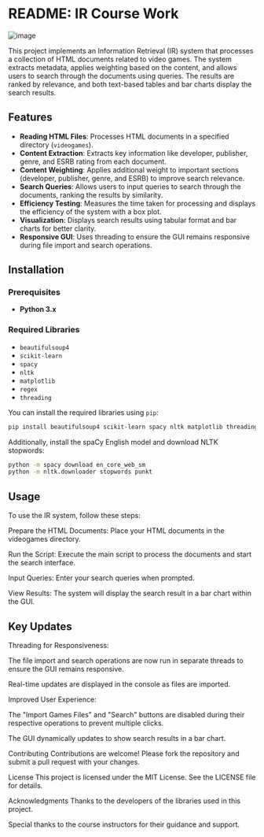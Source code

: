 # README: IR Course Work

![image](https://github.com/user-attachments/assets/7995182e-5d07-4e86-8b60-55390640c9e5)

This project implements an Information Retrieval (IR) system that processes a collection of HTML documents related to video games. The system extracts metadata, applies weighting based on the content, and allows users to search through the documents using queries. The results are ranked by relevance, and both text-based tables and bar charts display the search results.

## Features

- **Reading HTML Files**: Processes HTML documents in a specified directory (`videogames`).
- **Content Extraction**: Extracts key information like developer, publisher, genre, and ESRB rating from each document.
- **Content Weighting**: Applies additional weight to important sections (developer, publisher, genre, and ESRB) to improve search relevance.
- **Search Queries**: Allows users to input queries to search through the documents, ranking the results by similarity.
- **Efficiency Testing**: Measures the time taken for processing and displays the efficiency of the system with a box plot.
- **Visualization**: Displays search results using tabular format and bar charts for better clarity.
- **Responsive GUI**: Uses threading to ensure the GUI remains responsive during file import and search operations.

## Installation

### Prerequisites

- **Python 3.x**

### Required Libraries

- `beautifulsoup4`
- `scikit-learn`
- `spacy`
- `nltk`
- `matplotlib`
- `regex`
- `threading`

You can install the required libraries using `pip`:

```bash
pip install beautifulsoup4 scikit-learn spacy nltk matplotlib threading
```

Additionally, install the spaCy English model and download NLTK stopwords:
```bash
python -m spacy download en_core_web_sm
python -m nltk.downloader stopwords punkt
```

## Usage
To use the IR system, follow these steps:

Prepare the HTML Documents: Place your HTML documents in the videogames directory.

Run the Script: Execute the main script to process the documents and start the search interface.

Input Queries: Enter your search queries when prompted.

View Results: The system will display the search result in a bar chart within the GUI.

## Key Updates
Threading for Responsiveness:

The file import and search operations are now run in separate threads to ensure the GUI remains responsive.

Real-time updates are displayed in the console as files are imported.

Improved User Experience:

The "Import Games Files" and "Search" buttons are disabled during their respective operations to prevent multiple clicks.

The GUI dynamically updates to show search results in a bar chart.

Contributing
Contributions are welcome! Please fork the repository and submit a pull request with your changes.

License
This project is licensed under the MIT License. See the LICENSE file for details.

Acknowledgments
Thanks to the developers of the libraries used in this project.

Special thanks to the course instructors for their guidance and support.
